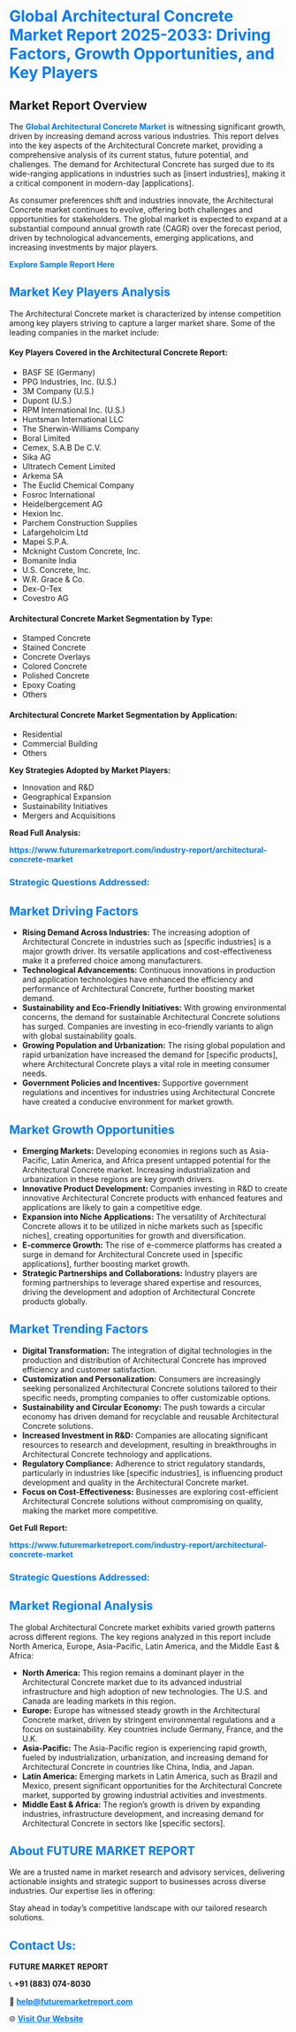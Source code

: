 <h1 style="color: #007BFF;">Global Architectural Concrete Market Report 2025-2033: Driving Factors, Growth Opportunities, and Key Players</h1>

<section id="overview">
<h2>Market Report Overview</h2>
<p>The <a href="https://www.futuremarketreport.com/industry-report/architectural-concrete-market" style="color: #007BFF; text-decoration: none;"><strong>Global Architectural Concrete Market</strong></a> is witnessing significant growth, driven by increasing demand across various industries. This report delves into the key aspects of the Architectural Concrete market, providing a comprehensive analysis of its current status, future potential, and challenges. The demand for Architectural Concrete has surged due to its wide-ranging applications in industries such as [insert industries], making it a critical component in modern-day [applications].</p>
<p>As consumer preferences shift and industries innovate, the Architectural Concrete market continues to evolve, offering both challenges and opportunities for stakeholders. The global market is expected to expand at a substantial compound annual growth rate (CAGR) over the forecast period, driven by technological advancements, emerging applications, and increasing investments by major players.</p>
</section>

<section id="overview">
<p><a href="https://www.futuremarketreport.com/request-sample/reportId=57639" style="color: #007BFF; text-decoration: none;"><strong>Explore Sample Report Here</strong></a></p>
</section>

<section id="key-players">
<h2 style="color: #007BFF;">Market Key Players Analysis</h2>
<p>The Architectural Concrete market is characterized by intense competition among key players striving to capture a larger market share. Some of the leading companies in the market include:</p>
<h4>Key Players Covered in the Architectural Concrete Report:</h4>
<ul><li>BASF SE (Germany)</li><li>PPG Industries, Inc. (U.S.)</li><li>3M Company (U.S.)</li><li>Dupont (U.S.)</li><li>RPM International Inc. (U.S.)</li><li>Huntsman International LLC</li><li>The Sherwin-Williams Company</li><li>Boral Limited</li><li>Cemex, S.A.B De C.V.</li><li>Sika AG</li><li>Ultratech Cement Limited</li><li>Arkema SA</li><li>The Euclid Chemical Company</li><li>Fosroc International</li><li>Heidelbergcement AG</li><li>Hexion Inc.</li><li>Parchem Construction Supplies</li><li>Lafargeholcim Ltd</li><li>Mapei S.P.A.</li><li>Mcknight Custom Concrete, Inc.</li><li>Bomanite India</li><li>U.S. Concrete, Inc.</li><li>W.R. Grace &amp; Co.</li><li>Dex-O-Tex</li><li>Covestro AG</li></ul>
<h4>Architectural Concrete Market Segmentation by Type:</h4>
<ul><li>Stamped Concrete</li><li>Stained Concrete</li><li>Concrete Overlays</li><li>Colored Concrete</li><li>Polished Concrete</li><li>Epoxy Coating</li><li>Others</li></ul>

<h4>Architectural Concrete Market Segmentation by Application:</h4>
<ul><li>Residential</li><li>Commercial Building</li><li>Others</li></ul>
<p><strong>Key Strategies Adopted by Market Players:</strong></p>
<ul>
<li>Innovation and R&D</li>
<li>Geographical Expansion</li>
<li>Sustainability Initiatives</li>
<li>Mergers and Acquisitions</li>
</ul>
</section>

<section>
<p><strong>Read Full Analysis: </strong></p><a href="https://www.futuremarketreport.com/industry-report/architectural-concrete-market" style="color: #007BFF; text-decoration: none;"><strong>https://www.futuremarketreport.com/industry-report/architectural-concrete-market</strong></a>
<h3 style="color: #007BFF;">Strategic Questions Addressed:</h3>
</section>

<section id="driving-factors">
<h2 style="color: #007BFF;">Market Driving Factors</h2>
<ul>
<li><strong>Rising Demand Across Industries:</strong> The increasing adoption of Architectural Concrete in industries such as [specific industries] is a major growth driver. Its versatile applications and cost-effectiveness make it a preferred choice among manufacturers.</li>
<li><strong>Technological Advancements:</strong> Continuous innovations in production and application technologies have enhanced the efficiency and performance of Architectural Concrete, further boosting market demand.</li>
<li><strong>Sustainability and Eco-Friendly Initiatives:</strong> With growing environmental concerns, the demand for sustainable Architectural Concrete solutions has surged. Companies are investing in eco-friendly variants to align with global sustainability goals.</li>
<li><strong>Growing Population and Urbanization:</strong> The rising global population and rapid urbanization have increased the demand for [specific products], where Architectural Concrete plays a vital role in meeting consumer needs.</li>
<li><strong>Government Policies and Incentives:</strong> Supportive government regulations and incentives for industries using Architectural Concrete have created a conducive environment for market growth.</li>
</ul>
</section>

<section id="growth-opportunities">
<h2 style="color: #007BFF;">Market Growth Opportunities</h2>
<ul>
<li><strong>Emerging Markets:</strong> Developing economies in regions such as Asia-Pacific, Latin America, and Africa present untapped potential for the Architectural Concrete market. Increasing industrialization and urbanization in these regions are key growth drivers.</li>
<li><strong>Innovative Product Development:</strong> Companies investing in R&D to create innovative Architectural Concrete products with enhanced features and applications are likely to gain a competitive edge.</li>
<li><strong>Expansion into Niche Applications:</strong> The versatility of Architectural Concrete allows it to be utilized in niche markets such as [specific niches], creating opportunities for growth and diversification.</li>
<li><strong>E-commerce Growth:</strong> The rise of e-commerce platforms has created a surge in demand for Architectural Concrete used in [specific applications], further boosting market growth.</li>
<li><strong>Strategic Partnerships and Collaborations:</strong> Industry players are forming partnerships to leverage shared expertise and resources, driving the development and adoption of Architectural Concrete products globally.</li>
</ul>
</section>

<section id="trending-factors">
<h2 style="color: #007BFF;">Market Trending Factors</h2>
<ul>
<li><strong>Digital Transformation:</strong> The integration of digital technologies in the production and distribution of Architectural Concrete has improved efficiency and customer satisfaction.</li>
<li><strong>Customization and Personalization:</strong> Consumers are increasingly seeking personalized Architectural Concrete solutions tailored to their specific needs, prompting companies to offer customizable options.</li>
<li><strong>Sustainability and Circular Economy:</strong> The push towards a circular economy has driven demand for recyclable and reusable Architectural Concrete solutions.</li>
<li><strong>Increased Investment in R&D:</strong> Companies are allocating significant resources to research and development, resulting in breakthroughs in Architectural Concrete technology and applications.</li>
<li><strong>Regulatory Compliance:</strong> Adherence to strict regulatory standards, particularly in industries like [specific industries], is influencing product development and quality in the Architectural Concrete market.</li>
<li><strong>Focus on Cost-Effectiveness:</strong> Businesses are exploring cost-efficient Architectural Concrete solutions without compromising on quality, making the market more competitive.</li>
</ul>
</section>

<section>
<p><strong>Get Full Report: </strong></p><a href="https://www.futuremarketreport.com/industry-report/architectural-concrete-market" style="color: #007BFF; text-decoration: none;"><strong>https://www.futuremarketreport.com/industry-report/architectural-concrete-market</strong></a>
<h3 style="color: #007BFF;">Strategic Questions Addressed:</h3>
</section>


<section id="regional-analysis">
<h2 style="color: #007BFF;">Market Regional Analysis</h2>
<p>The global Architectural Concrete market exhibits varied growth patterns across different regions. The key regions analyzed in this report include North America, Europe, Asia-Pacific, Latin America, and the Middle East & Africa:</p>
<ul>
<li><strong>North America:</strong> This region remains a dominant player in the Architectural Concrete market due to its advanced industrial infrastructure and high adoption of new technologies. The U.S. and Canada are leading markets in this region.</li>
<li><strong>Europe:</strong> Europe has witnessed steady growth in the Architectural Concrete market, driven by stringent environmental regulations and a focus on sustainability. Key countries include Germany, France, and the U.K.</li>
<li><strong>Asia-Pacific:</strong> The Asia-Pacific region is experiencing rapid growth, fueled by industrialization, urbanization, and increasing demand for Architectural Concrete in countries like China, India, and Japan.</li>
<li><strong>Latin America:</strong> Emerging markets in Latin America, such as Brazil and Mexico, present significant opportunities for the Architectural Concrete market, supported by growing industrial activities and investments.</li>
<li><strong>Middle East & Africa:</strong> The region’s growth is driven by expanding industries, infrastructure development, and increasing demand for Architectural Concrete in sectors like [specific sectors].</li>
</ul>
</section>

<footer>
<h2 style="color: #007BFF;">About FUTURE MARKET REPORT</h2>
<p>We are a trusted name in market research and advisory services, delivering actionable insights and strategic support to businesses across diverse industries. Our expertise lies in offering:</p>

<p>Stay ahead in today’s competitive landscape with our tailored research solutions.</p>

<h2 style="color: #007BFF;">Contact Us:</h2>
<p><strong>FUTURE MARKET REPORT</strong></p>
<p>📞 <strong>+91 (883) 074-8030</strong></p>
<p>📧 <strong><a href="mailto:help@futuremarketreport.com" style="color: #007BFF;">help@futuremarketreport.com</a></strong></p>
<p>🌐 <strong><a href="https://www.futuremarketreport.com/" style="color: #007BFF;">Visit Our Website</a></strong></p>
</footer>